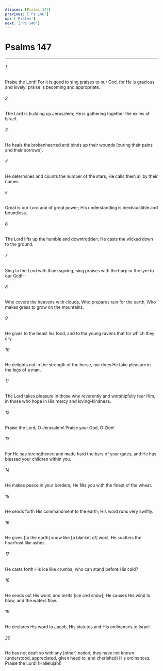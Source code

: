 ```yaml
---
Aliases: [Psalms 147]
previous: ['Ps 146']
up: ['Psalms']
next: ['Ps 148']
---
```

# Psalms 147

***














###### 1 






Praise the Lord! For it is good to sing praises to our God, for He is gracious and lovely; praise is becoming and appropriate. 













###### 2 






The Lord is building up Jerusalem; He is gathering together the exiles of Israel. 













###### 3 






He heals the brokenhearted and binds up their wounds [curing their pains and their sorrows]. 













###### 4 






He determines and counts the number of the stars; He calls them all by their names. 













###### 5 






Great is our Lord and of great power; His understanding is inexhaustible and boundless. 













###### 6 






The Lord lifts up the humble and downtrodden; He casts the wicked down to the ground. 













###### 7 






Sing to the Lord with thanksgiving; sing praises with the harp or the lyre to our God!-- 













###### 8 






Who covers the heavens with clouds, Who prepares rain for the earth, Who makes grass to grow on the mountains. 













###### 9 






He gives to the beast his food, and to the young ravens that for which they cry. 













###### 10 






He delights not in the strength of the horse, nor does He take pleasure in the legs of a man. 













###### 11 






The Lord takes pleasure in those who reverently and worshipfully fear Him, in those who hope in His mercy and loving-kindness. 













###### 12 






Praise the Lord, O Jerusalem! Praise your God, O Zion! 













###### 13 






For He has strengthened and made hard the bars of your gates, and He has blessed your children within you. 













###### 14 






He makes peace in your borders; He fills you with the finest of the wheat. 













###### 15 






He sends forth His commandment to the earth; His word runs very swiftly. 













###### 16 






He gives [to the earth] snow like [a blanket of] wool; He scatters the hoarfrost like ashes. 













###### 17 






He casts forth His ice like crumbs; who can stand before His cold? 













###### 18 






He sends out His word, and melts [ice and snow]; He causes His wind to blow, and the waters flow. 













###### 19 






He declares His word to Jacob, His statutes and His ordinances to Israel. 













###### 20 






He has not dealt so with any [other] nation; they have not known (understood, appreciated, given heed to, and cherished) His ordinances. Praise the Lord! (Hallelujah!)
